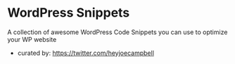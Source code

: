 # WordPress Snippets
A collection of awesome WordPress Code Snippets you can use to optimize your WP website
- curated by: https://twitter.com/heyjoecampbell
